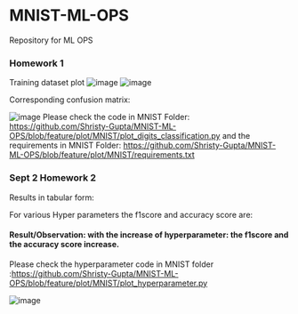 # MNIST-ML-OPS
Repository for ML OPS
### Homework 1
Training dataset plot
![image](https://user-images.githubusercontent.com/26459890/132888977-6e6da7d9-686c-4334-878d-96a54ad73285.png)
![image](https://user-images.githubusercontent.com/26459890/132889010-5889f3c2-46d4-43e0-b752-11a88cdb3296.png)

Corresponding confusion matrix:

![image](https://user-images.githubusercontent.com/26459890/132889094-ced0820e-bb3b-41dc-a2c8-29eed17bf16e.png)
Please check the code in MNIST Folder: https://github.com/Shristy-Gupta/MNIST-ML-OPS/blob/feature/plot/MNIST/plot_digits_classification.py 
and the requirements in MNIST Folder: https://github.com/Shristy-Gupta/MNIST-ML-OPS/blob/feature/plot/MNIST/requirements.txt

### Sept 2 Homework 2
<!--- add code that checks how metric(s) vary with the hyperparameter. Report your observations (graph or table form) along with some text as your explanation/conclusions to the README.md file -->
Results in tabular form:

For various Hyper parameters the  f1score   and   accuracy score are:
#### Result/Observation: with the increase of hyperparameter: the f1score and the accuracy score increase.
Please check the hyperparameter code in MNIST folder :https://github.com/Shristy-Gupta/MNIST-ML-OPS/blob/feature/plot/MNIST/plot_hyperparameter.py 

![image](https://user-images.githubusercontent.com/26459890/132521632-779ffe0c-9787-448e-94c1-c3bb6f5fdacd.png)
